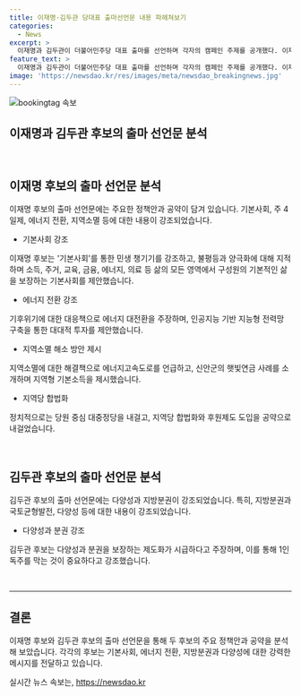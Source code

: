 ```yaml
---
title: 이재명·김두관 당대표 출마선언문 내용 파헤쳐보기
categories:
  - News
excerpt: >
  이재명과 김두관이 더불어민주당 대표 출마를 선언하며 각자의 캠페인 주제를 공개했다. 이재명 후보는 기본사회와 민생 챙김, 과학기술 발전과 주 4일제, 에너지 전환, 지역소멸 등을 강조하며, 사회적 불평등 문제와 대처 방안을 제시했다. 또한 인공지능과 에너지 전환을 통한 지역경제 발전에 대한 계획과 신안군의 햇빛연금 사례를 언급하며, 지역당 합법화를 주장했다. 반면 김두관 후보는 다양성과 지방분권을 강조하며, 민주당의 다양성과 분권을 제도화하여 1인 독주를 막아야 한다고 주장했다.
feature_text: >
  이재명과 김두관이 더불어민주당 대표 출마를 선언하며 각자의 캠페인 주제를 공개했다. 이재명 후보는 기본사회와 민생 챙김, 과학기술 발전과 주 4일제, 에너지 전환, 지역소멸 등을 강조하며, 사회적 불평등 문제와 대처 방안을 제시했다. 또한 인공지능과 에너지 전환을 통한 지역경제 발전에 대한 계획과 신안군의 햇빛연금 사례를 언급하며, 지역당 합법화를 주장했다. 반면 김두관 후보는 다양성과 지방분권을 강조하며, 민주당의 다양성과 분권을 제도화하여 1인 독주를 막아야 한다고 주장했다.
image: 'https://newsdao.kr/res/images/meta/newsdao_breakingnews.jpg'
---
```


<p><img src="https://newsdao.kr/res/images/meta/newsdao_breakingnews.jpg" alt="bookingtag 속보" /></p>

<h2 data-ke-size="size26">이재명과 김두관 후보의 출마 선언문 분석</h2>

<p data-ke-size="size16">&nbsp;</p>

<h2 data-ke-size="size26">이재명 후보의 출마 선언문 분석</h2>

<p data-ke-size="size16">이재명 후보의 출마 선언문에는 주요한 정책안과 공약이 담겨 있습니다. 기본사회, 주 4일제, 에너지 전환, 지역소멸 등에 대한 내용이 강조되었습니다.</p>

<ul>
<li>기본사회 강조</li>
</ul>

<p data-ke-size="size16">이재명 후보는 '기본사회'를 통한 민생 챙기기를 강조하고, 불평등과 양극화에 대해 지적하며 소득, 주거, 교육, 금융, 에너지, 의료 등 삶의 모든 영역에서 구성원의 기본적인 삶을 보장하는 기본사회를 제안했습니다.</p>

<ul>
<li>에너지 전환 강조</li>
</ul>

<p data-ke-size="size16">기후위기에 대한 대응책으로 에너지 대전환을 주장하며, 인공지능 기반 지능형 전력망 구축을 통한 대대적 투자를 제안했습니다.</p>

<ul>
<li>지역소멸 해소 방안 제시</li>
</ul>

<p data-ke-size="size16">지역소멸에 대한 해결책으로 에너지고속도로를 언급하고, 신안군의 햇빛연금 사례를 소개하며 지역형 기본소득을 제시했습니다.</p>

<ul>
<li>지역당 합법화</li>
</ul>

<p data-ke-size="size16">정치적으로는 당원 중심 대중정당을 내걸고, 지역당 합법화와 후원제도 도입을 공약으로 내걸었습니다.</p>

<p data-ke-size="size16">&nbsp;</p>

<h2 data-ke-size="size26">김두관 후보의 출마 선언문 분석</h2>

<p data-ke-size="size16">김두관 후보의 출마 선언문에는 다양성과 지방분권이 강조되었습니다. 특히, 지방분권과 국토균형발전, 다양성 등에 대한 내용이 강조되었습니다.</p>

<ul>
<li>다양성과 분권 강조</li>
</ul>

<p data-ke-size="size16">김두관 후보는 다양성과 분권을 보장하는 제도화가 시급하다고 주장하며, 이를 통해 1인 독주를 막는 것이 중요하다고 강조했습니다.</p>

<p data-ke-size="size16">&nbsp;</p>

<hr>

<h2 data-ke-size="size26">결론</h2>

<p data-ke-size="size16">이재명 후보와 김두관 후보의 출마 선언문을 통해 두 후보의 주요 정책안과 공약을 분석해 보았습니다. 각각의 후보는 기본사회, 에너지 전환, 지방분권과 다양성에 대한 강력한 메시지를 전달하고 있습니다.</p>
실시간 뉴스 속보는, <a href="https://newsdao.kr" rel="dofollow">https://newsdao.kr</a>


